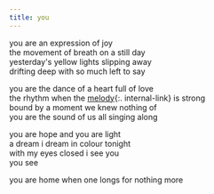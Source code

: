 ```yaml
---
title: you
---
```


you are an expression of joy  
the movement of breath on a still day  
yesterday's yellow lights slipping away  
drifting deep with so much left to say  

you are the dance of a heart full of love  
the rhythm when the [melody](/melody){:. internal-link} is strong  
bound by a moment we knew nothing of  
you are the sound of us all singing along  

you are hope and you are light  
a dream i dream in colour tonight   
with my eyes closed i see you  
you see  

you are home when one longs for nothing more  
